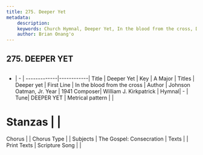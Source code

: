 ```yaml
---
title: 275. Deeper Yet
metadata:
    description: 
    keywords: Church Hymnal, Deeper Yet, In the blood from the cross, Deeper yet
    author: Brian Onang'o
---
```



## 275. DEEPER YET

```txt

```

- |   -  |
-------------|------------|
Title | Deeper Yet |
Key | A Major |
Titles | Deeper yet |
First Line | In the blood from the cross |
Author | Johnson Oatman, Jr.
Year | 1941
Composer| William J. Kirkpatrick |
Hymnal|  - |
Tune| DEEPER YET |
Metrical pattern | |
# Stanzas |  |
Chorus |  |
Chorus Type |  |
Subjects | The Gospel: Consecration |
Texts |  |
Print Texts | 
Scripture Song |  |
  
